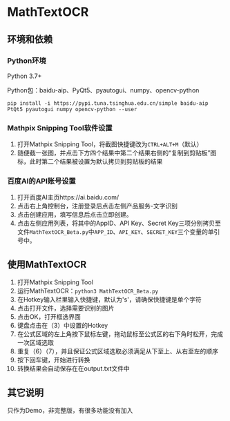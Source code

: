 # MathTextOCR

## 环境和依赖

### Python环境

Python 3.7+

Python包：baidu-aip、PyQt5、pyautogui、numpy、opencv-python

```shell
pip install -i https://pypi.tuna.tsinghua.edu.cn/simple baidu-aip PtQt5 pyautogui numpy opencv-python --user
```

### Mathpix Snipping Tool软件设置

1. 打开Mathpix Snipping Tool，将截图快捷键改为`CTRL+ALT+M`（默认）
2. 随便截一张图，并点击下方四个结果中第二个结果右侧的“复制到剪贴板”图标，此时第二个结果被设置为默认拷贝到剪贴板的结果

### 百度AI的API账号设置

1. 打开百度AI主页https://ai.baidu.com/
2. 点击右上角控制台，注册登录后点击左侧产品服务-文字识别
3. 点击创建应用，填写信息后点击立即创建。
4. 点击左侧应用列表，将其中的AppID、API Key、Secret Key三项分别拷贝至文件`MathTextOCR_Beta.py`中`APP_ID`、`API_KEY`、`SECRET_KEY`三个变量的单引号中。

## 使用MathTextOCR

1. 打开Mathpix Snipping Tool
2. 运行MathTextOCR：`python3 MathTextOCR_Beta.py`
3. 在Hotkey输入栏里输入快捷键，默认为's'，请确保快捷键是单个字符
4. 点击打开文件，选择需要识别的图片
5. 点击OK，打开框选界面
6. 键盘点击在（3）中设置的Hotkey
7. 在公式区域的左上角按下鼠标左键，拖动鼠标至公式区的右下角时松开，完成一次区域选取
8. 重复（6）（7），并且保证公式区域选取必须满足从下至上、从右至左的顺序
9. 按下回车键，开始进行转换
10. 转换结果会自动保存在在output.txt文件中

## 其它说明

只作为Demo，非完整版，有很多功能没有加入
